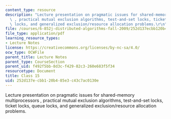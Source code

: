 ```yaml
---
content_type: resource
description: "Lecture presentation on pragmatic issues for shared-memory multiprocessors\
  \ , practical mutual exclusion algorithms, test-and-set locks, ticket locks, queue\
  \ locks, and generalized exclusion/resource allocation problems.\r\n"
file: /courses/6-852j-distributed-algorithms-fall-2009/252d137ecbb120b485e3c43c7ac0130e_MIT6_852JF09_lec15.pdf
file_type: application/pdf
learning_resource_types:
- Lecture Notes
license: https://creativecommons.org/licenses/by-nc-sa/4.0/
ocw_type: OCWFile
parent_title: Lecture Notes
parent_type: CourseSection
parent_uid: f492f5bb-8d3c-f429-82c3-260e683f5f34
resourcetype: Document
title: Class 15
uid: 252d137e-cbb1-20b4-85e3-c43c7ac0130e
---
```

Lecture presentation on pragmatic issues for shared-memory multiprocessors , practical mutual exclusion algorithms, test-and-set locks, ticket locks, queue locks, and generalized exclusion/resource allocation problems.
